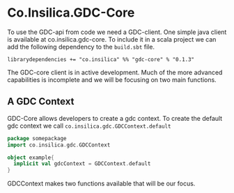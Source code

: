 # Co.Insilica.GDC-Core

  To use the GDC-api from code we need a GDC-client.  One simple java client is available at co.insilica.gdc-core.  To include it in a scala project we can add the following dependency to the `build.sbt` file.  

`librarydependencies += "co.insilica" %% "gdc-core" % "0.1.3"`

The GDC-core client is in active development.  Much of the more advanced capabilities is incomplete and we will be focusing on two main functions. 

## A GDC Context
  GDC-Core allows developers to create a gdc context. To create the default gdc context we call `co.insilica.gdc.GDCContext.default`
  
  ```scala
  package somepackage
  import co.insilica.gdc.GDCContext
  
  object example{
    implicit val gdcContext = GDCContext.default
  }
  ```
  
  GDCContext makes two functions available that will be our focus.